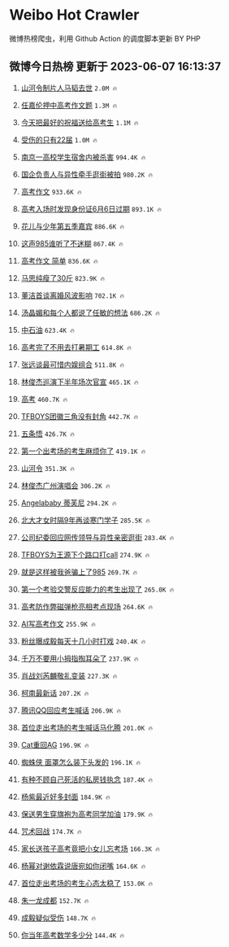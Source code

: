 # Weibo Hot Crawler 



微博热榜爬虫，利用 Github Action 的调度脚本更新 BY PHP 


## 微博今日热榜 更新于 2023-06-07 16:13:37 
1. [山河令制片人马韬去世](https://s.weibo.com/weibo?q=%23%E5%B1%B1%E6%B2%B3%E4%BB%A4%E5%88%B6%E7%89%87%E4%BA%BA%E9%A9%AC%E9%9F%AC%E5%8E%BB%E4%B8%96%23&t=31&band_rank=1&Refer=top) `2.0M 🔥` 

1. [任嘉伦押中高考作文题](https://s.weibo.com/weibo?q=%23%E4%BB%BB%E5%98%89%E4%BC%A6%E6%8A%BC%E4%B8%AD%E9%AB%98%E8%80%83%E4%BD%9C%E6%96%87%E9%A2%98%23&t=31&band_rank=2&Refer=top) `1.3M 🔥` 

1. [今天把最好的祝福送给高考生](https://s.weibo.com/weibo?q=%23%E4%BB%8A%E5%A4%A9%E6%8A%8A%E6%9C%80%E5%A5%BD%E7%9A%84%E7%A5%9D%E7%A6%8F%E9%80%81%E7%BB%99%E9%AB%98%E8%80%83%E7%94%9F%23&t=31&band_rank=3&Refer=top) `1.1M 🔥` 

1. [受伤的只有22届](https://s.weibo.com/weibo?q=%E5%8F%97%E4%BC%A4%E7%9A%84%E5%8F%AA%E6%9C%8922%E5%B1%8A&t=31&band_rank=4&Refer=top) `1.0M 🔥` 

1. [南京一高校学生宿舍内被杀害](https://s.weibo.com/weibo?q=%23%E5%8D%97%E4%BA%AC%E4%B8%80%E9%AB%98%E6%A0%A1%E5%AD%A6%E7%94%9F%E5%AE%BF%E8%88%8D%E5%86%85%E8%A2%AB%E6%9D%80%E5%AE%B3%23&t=31&band_rank=5&Refer=top) `994.4K 🔥` 

1. [国企负责人与异性牵手逛街被拍](https://s.weibo.com/weibo?q=%23%E5%9B%BD%E4%BC%81%E8%B4%9F%E8%B4%A3%E4%BA%BA%E4%B8%8E%E5%BC%82%E6%80%A7%E7%89%B5%E6%89%8B%E9%80%9B%E8%A1%97%E8%A2%AB%E6%8B%8D%23&t=31&band_rank=6&Refer=top) `980.2K 🔥` 

1. [高考作文](https://s.weibo.com/weibo?q=%E9%AB%98%E8%80%83%E4%BD%9C%E6%96%87&t=31&band_rank=7&Refer=top) `933.6K 🔥` 

1. [高考入场时发现身份证6月6日过期](https://s.weibo.com/weibo?q=%23%E9%AB%98%E8%80%83%E5%85%A5%E5%9C%BA%E6%97%B6%E5%8F%91%E7%8E%B0%E8%BA%AB%E4%BB%BD%E8%AF%816%E6%9C%886%E6%97%A5%E8%BF%87%E6%9C%9F%23&t=31&band_rank=8&Refer=top) `893.1K 🔥` 

1. [花儿与少年第五季嘉宾](https://s.weibo.com/weibo?q=%23%E8%8A%B1%E5%84%BF%E4%B8%8E%E5%B0%91%E5%B9%B4%E7%AC%AC%E4%BA%94%E5%AD%A3%E5%98%89%E5%AE%BE%23&t=31&band_rank=9&Refer=top) `886.6K 🔥` 

1. [这声985谁听了不迷糊](https://s.weibo.com/weibo?q=%23%E8%BF%99%E5%A3%B0985%E8%B0%81%E5%90%AC%E4%BA%86%E4%B8%8D%E8%BF%B7%E7%B3%8A%23&t=31&band_rank=10&Refer=top) `867.4K 🔥` 

1. [高考作文 简单](https://s.weibo.com/weibo?q=%E9%AB%98%E8%80%83%E4%BD%9C%E6%96%87%20%E7%AE%80%E5%8D%95&t=31&band_rank=11&Refer=top) `836.6K 🔥` 

1. [马思纯瘦了30斤](https://s.weibo.com/weibo?q=%23%E9%A9%AC%E6%80%9D%E7%BA%AF%E7%98%A6%E4%BA%8630%E6%96%A4%23&t=31&band_rank=12&Refer=top) `823.9K 🔥` 

1. [董洁首谈离婚风波影响](https://s.weibo.com/weibo?q=%23%E8%91%A3%E6%B4%81%E9%A6%96%E8%B0%88%E7%A6%BB%E5%A9%9A%E9%A3%8E%E6%B3%A2%E5%BD%B1%E5%93%8D%23&t=31&band_rank=13&Refer=top) `702.1K 🔥` 

1. [汤晶媚和每个人都说了任敏的想法](https://s.weibo.com/weibo?q=%23%E6%B1%A4%E6%99%B6%E5%AA%9A%E5%92%8C%E6%AF%8F%E4%B8%AA%E4%BA%BA%E9%83%BD%E8%AF%B4%E4%BA%86%E4%BB%BB%E6%95%8F%E7%9A%84%E6%83%B3%E6%B3%95%23&t=31&band_rank=14&Refer=top) `686.2K 🔥` 

1. [中石油](https://s.weibo.com/weibo?q=%E4%B8%AD%E7%9F%B3%E6%B2%B9&t=31&band_rank=15&Refer=top) `623.4K 🔥` 

1. [高考完了不用去打暑期工](https://s.weibo.com/weibo?q=%E9%AB%98%E8%80%83%E5%AE%8C%E4%BA%86%E4%B8%8D%E7%94%A8%E5%8E%BB%E6%89%93%E6%9A%91%E6%9C%9F%E5%B7%A5&t=31&band_rank=16&Refer=top) `614.8K 🔥` 

1. [张远谈最可惜内娱组合](https://s.weibo.com/weibo?q=%23%E5%BC%A0%E8%BF%9C%E8%B0%88%E6%9C%80%E5%8F%AF%E6%83%9C%E5%86%85%E5%A8%B1%E7%BB%84%E5%90%88%23&t=31&band_rank=17&Refer=top) `511.8K 🔥` 

1. [林俊杰巡演下半年场次官宣](https://s.weibo.com/weibo?q=%23%E6%9E%97%E4%BF%8A%E6%9D%B0%E5%B7%A1%E6%BC%94%E4%B8%8B%E5%8D%8A%E5%B9%B4%E5%9C%BA%E6%AC%A1%E5%AE%98%E5%AE%A3%23&t=31&band_rank=18&Refer=top) `465.1K 🔥` 

1. [高考](https://s.weibo.com/weibo?q=%E9%AB%98%E8%80%83&t=31&band_rank=19&Refer=top) `460.7K 🔥` 

1. [TFBOYS团徽三角没有封角](https://s.weibo.com/weibo?q=%23TFBOYS%E5%9B%A2%E5%BE%BD%E4%B8%89%E8%A7%92%E6%B2%A1%E6%9C%89%E5%B0%81%E8%A7%92%23&t=31&band_rank=20&Refer=top) `442.7K 🔥` 

1. [五条悟](https://s.weibo.com/weibo?q=%E4%BA%94%E6%9D%A1%E6%82%9F&t=31&band_rank=21&Refer=top) `426.7K 🔥` 

1. [第一个出考场的考生麻烦你了](https://s.weibo.com/weibo?q=%23%E7%AC%AC%E4%B8%80%E4%B8%AA%E5%87%BA%E8%80%83%E5%9C%BA%E7%9A%84%E8%80%83%E7%94%9F%E9%BA%BB%E7%83%A6%E4%BD%A0%E4%BA%86%23&t=31&band_rank=22&Refer=top) `419.1K 🔥` 

1. [山河令](https://s.weibo.com/weibo?q=%E5%B1%B1%E6%B2%B3%E4%BB%A4&t=31&band_rank=23&Refer=top) `351.3K 🔥` 

1. [林俊杰广州演唱会](https://s.weibo.com/weibo?q=%23%E6%9E%97%E4%BF%8A%E6%9D%B0%E5%B9%BF%E5%B7%9E%E6%BC%94%E5%94%B1%E4%BC%9A%23&t=31&band_rank=24&Refer=top) `306.2K 🔥` 

1. [Angelababy 蒂芙尼](https://s.weibo.com/weibo?q=%23Angelababy%20%E8%92%82%E8%8A%99%E5%B0%BC%23&t=31&band_rank=25&Refer=top) `294.2K 🔥` 

1. [北大才女时隔9年再谈寒门学子](https://s.weibo.com/weibo?q=%23%E5%8C%97%E5%A4%A7%E6%89%8D%E5%A5%B3%E6%97%B6%E9%9A%949%E5%B9%B4%E5%86%8D%E8%B0%88%E5%AF%92%E9%97%A8%E5%AD%A6%E5%AD%90%23&t=31&band_rank=26&Refer=top) `285.5K 🔥` 

1. [公司纪委回应网传领导与异性亲密逛街](https://s.weibo.com/weibo?q=%23%E5%85%AC%E5%8F%B8%E7%BA%AA%E5%A7%94%E5%9B%9E%E5%BA%94%E7%BD%91%E4%BC%A0%E9%A2%86%E5%AF%BC%E4%B8%8E%E5%BC%82%E6%80%A7%E4%BA%B2%E5%AF%86%E9%80%9B%E8%A1%97%23&t=31&band_rank=27&Refer=top) `283.4K 🔥` 

1. [TFBOYS为王源下个路口打call](https://s.weibo.com/weibo?q=%23TFBOYS%E4%B8%BA%E7%8E%8B%E6%BA%90%E4%B8%8B%E4%B8%AA%E8%B7%AF%E5%8F%A3%E6%89%93call%23&t=31&band_rank=28&Refer=top) `274.9K 🔥` 

1. [就是这样被我爸骗上了985](https://s.weibo.com/weibo?q=%E5%B0%B1%E6%98%AF%E8%BF%99%E6%A0%B7%E8%A2%AB%E6%88%91%E7%88%B8%E9%AA%97%E4%B8%8A%E4%BA%86985&t=31&band_rank=29&Refer=top) `269.7K 🔥` 

1. [第一个考验交警反应能力的考生出现了](https://s.weibo.com/weibo?q=%23%E7%AC%AC%E4%B8%80%E4%B8%AA%E8%80%83%E9%AA%8C%E4%BA%A4%E8%AD%A6%E5%8F%8D%E5%BA%94%E8%83%BD%E5%8A%9B%E7%9A%84%E8%80%83%E7%94%9F%E5%87%BA%E7%8E%B0%E4%BA%86%23&t=31&band_rank=30&Refer=top) `265.0K 🔥` 

1. [高考防作弊磁弹枪亮相考点现场](https://s.weibo.com/weibo?q=%23%E9%AB%98%E8%80%83%E9%98%B2%E4%BD%9C%E5%BC%8A%E7%A3%81%E5%BC%B9%E6%9E%AA%E4%BA%AE%E7%9B%B8%E8%80%83%E7%82%B9%E7%8E%B0%E5%9C%BA%23&t=31&band_rank=31&Refer=top) `264.6K 🔥` 

1. [AI写高考作文](https://s.weibo.com/weibo?q=%23AI%E5%86%99%E9%AB%98%E8%80%83%E4%BD%9C%E6%96%87%23&t=31&band_rank=32&Refer=top) `255.9K 🔥` 

1. [粉丝曝成毅每天十几小时打戏](https://s.weibo.com/weibo?q=%23%E7%B2%89%E4%B8%9D%E6%9B%9D%E6%88%90%E6%AF%85%E6%AF%8F%E5%A4%A9%E5%8D%81%E5%87%A0%E5%B0%8F%E6%97%B6%E6%89%93%E6%88%8F%23&t=31&band_rank=33&Refer=top) `240.4K 🔥` 

1. [千万不要用小拇指掏耳朵了](https://s.weibo.com/weibo?q=%23%E5%8D%83%E4%B8%87%E4%B8%8D%E8%A6%81%E7%94%A8%E5%B0%8F%E6%8B%87%E6%8C%87%E6%8E%8F%E8%80%B3%E6%9C%B5%E4%BA%86%23&t=31&band_rank=34&Refer=top) `237.9K 🔥` 

1. [肖战刘芮麟敬礼变装](https://s.weibo.com/weibo?q=%23%E8%82%96%E6%88%98%E5%88%98%E8%8A%AE%E9%BA%9F%E6%95%AC%E7%A4%BC%E5%8F%98%E8%A3%85%23&t=31&band_rank=35&Refer=top) `227.3K 🔥` 

1. [柯南最新话](https://s.weibo.com/weibo?q=%E6%9F%AF%E5%8D%97%E6%9C%80%E6%96%B0%E8%AF%9D&t=31&band_rank=36&Refer=top) `207.2K 🔥` 

1. [腾讯QQ回应考生喊话](https://s.weibo.com/weibo?q=%23%E8%85%BE%E8%AE%AFQQ%E5%9B%9E%E5%BA%94%E8%80%83%E7%94%9F%E5%96%8A%E8%AF%9D%23&t=31&band_rank=37&Refer=top) `206.9K 🔥` 

1. [首位走出考场的考生喊话马化腾](https://s.weibo.com/weibo?q=%23%E9%A6%96%E4%BD%8D%E8%B5%B0%E5%87%BA%E8%80%83%E5%9C%BA%E7%9A%84%E8%80%83%E7%94%9F%E5%96%8A%E8%AF%9D%E9%A9%AC%E5%8C%96%E8%85%BE%23&t=31&band_rank=38&Refer=top) `201.0K 🔥` 

1. [Cat重回AG](https://s.weibo.com/weibo?q=%23Cat%E9%87%8D%E5%9B%9EAG%23&t=31&band_rank=39&Refer=top) `196.9K 🔥` 

1. [蜘蛛侠 面罩怎么装下头发的](https://s.weibo.com/weibo?q=%E8%9C%98%E8%9B%9B%E4%BE%A0%20%E9%9D%A2%E7%BD%A9%E6%80%8E%E4%B9%88%E8%A3%85%E4%B8%8B%E5%A4%B4%E5%8F%91%E7%9A%84&t=31&band_rank=40&Refer=top) `196.1K 🔥` 

1. [有种不顾自己死活的私房钱执念](https://s.weibo.com/weibo?q=%23%E6%9C%89%E7%A7%8D%E4%B8%8D%E9%A1%BE%E8%87%AA%E5%B7%B1%E6%AD%BB%E6%B4%BB%E7%9A%84%E7%A7%81%E6%88%BF%E9%92%B1%E6%89%A7%E5%BF%B5%23&t=31&band_rank=41&Refer=top) `187.4K 🔥` 

1. [杨紫最近好多封面](https://s.weibo.com/weibo?q=%23%E6%9D%A8%E7%B4%AB%E6%9C%80%E8%BF%91%E5%A5%BD%E5%A4%9A%E5%B0%81%E9%9D%A2%23&t=31&band_rank=42&Refer=top) `184.9K 🔥` 

1. [保送男生穿旗袍为高考同学加油](https://s.weibo.com/weibo?q=%23%E4%BF%9D%E9%80%81%E7%94%B7%E7%94%9F%E7%A9%BF%E6%97%97%E8%A2%8D%E4%B8%BA%E9%AB%98%E8%80%83%E5%90%8C%E5%AD%A6%E5%8A%A0%E6%B2%B9%23&t=31&band_rank=43&Refer=top) `179.9K 🔥` 

1. [咒术回战](https://s.weibo.com/weibo?q=%E5%92%92%E6%9C%AF%E5%9B%9E%E6%88%98&t=31&band_rank=44&Refer=top) `174.7K 🔥` 

1. [家长送孩子高考竟把小女儿忘考场](https://s.weibo.com/weibo?q=%23%E5%AE%B6%E9%95%BF%E9%80%81%E5%AD%A9%E5%AD%90%E9%AB%98%E8%80%83%E7%AB%9F%E6%8A%8A%E5%B0%8F%E5%A5%B3%E5%84%BF%E5%BF%98%E8%80%83%E5%9C%BA%23&t=31&band_rank=45&Refer=top) `166.3K 🔥` 

1. [杨幂对谢依霖说唐宛如你闭嘴](https://s.weibo.com/weibo?q=%23%E6%9D%A8%E5%B9%82%E5%AF%B9%E8%B0%A2%E4%BE%9D%E9%9C%96%E8%AF%B4%E5%94%90%E5%AE%9B%E5%A6%82%E4%BD%A0%E9%97%AD%E5%98%B4%23&t=31&band_rank=46&Refer=top) `164.6K 🔥` 

1. [首位走出考场的考生心态太稳了](https://s.weibo.com/weibo?q=%23%E9%A6%96%E4%BD%8D%E8%B5%B0%E5%87%BA%E8%80%83%E5%9C%BA%E7%9A%84%E8%80%83%E7%94%9F%E5%BF%83%E6%80%81%E5%A4%AA%E7%A8%B3%E4%BA%86%23&t=31&band_rank=47&Refer=top) `153.0K 🔥` 

1. [朱一龙成都](https://s.weibo.com/weibo?q=%E6%9C%B1%E4%B8%80%E9%BE%99%E6%88%90%E9%83%BD&t=31&band_rank=48&Refer=top) `152.7K 🔥` 

1. [成毅疑似受伤](https://s.weibo.com/weibo?q=%23%E6%88%90%E6%AF%85%E7%96%91%E4%BC%BC%E5%8F%97%E4%BC%A4%23&t=31&band_rank=49&Refer=top) `148.7K 🔥` 

1. [你当年高考数学多少分](https://s.weibo.com/weibo?q=%23%E4%BD%A0%E5%BD%93%E5%B9%B4%E9%AB%98%E8%80%83%E6%95%B0%E5%AD%A6%E5%A4%9A%E5%B0%91%E5%88%86%23&t=31&band_rank=50&Refer=top) `144.4K 🔥` 

